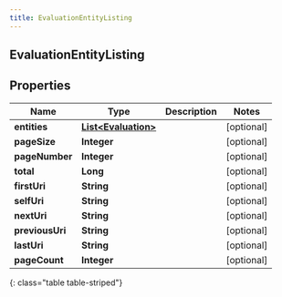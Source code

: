 ```yaml
---
title: EvaluationEntityListing
---
```


## EvaluationEntityListing

## Properties

| Name            | Type                                                             | Description | Notes      |
| --------------- | ---------------------------------------------------------------- | ----------- | ---------- |
| **entities**    | <!----><!---->[**List&lt;Evaluation&gt;**](Evaluation.md)<!----> |             | [optional] |
| **pageSize**    | <!----><!---->**Integer**<!---->                                 |             | [optional] |
| **pageNumber**  | <!----><!---->**Integer**<!---->                                 |             | [optional] |
| **total**       | <!----><!---->**Long**<!---->                                    |             | [optional] |
| **firstUri**    | <!----><!---->**String**<!---->                                  |             | [optional] |
| **selfUri**     | <!----><!---->**String**<!---->                                  |             | [optional] |
| **nextUri**     | <!----><!---->**String**<!---->                                  |             | [optional] |
| **previousUri** | <!----><!---->**String**<!---->                                  |             | [optional] |
| **lastUri**     | <!----><!---->**String**<!---->                                  |             | [optional] |
| **pageCount**   | <!----><!---->**Integer**<!---->                                 |             | [optional] |

{: class="table table-striped"}
